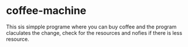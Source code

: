 # coffee-machine
This sis simpple programe where you can buy coffee and the program claculates the change, check for the resources and nofies if there is less resource.
